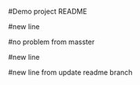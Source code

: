 #Demo project README

#new line

#no problem from masster

#new line

#new line from update readme branch

